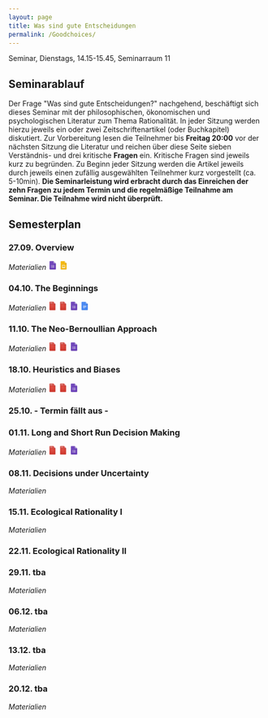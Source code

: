 ```yaml
---
layout: page
title: Was sind gute Entscheidungen
permalink: /Goodchoices/
---
```


Seminar, Dienstags, 14.15-15.45, Seminarraum 11

## Seminarablauf

Der Frage "Was sind gute Entscheidungen?" nachgehend, beschäftigt sich dieses Seminar mit der philosophischen, ökonomischen und psychologischen Literatur zum Thema Rationalität. In jeder Sitzung werden hierzu jeweils ein oder zwei Zeitschriftenartikel (oder Buchkapitel) diskutiert. Zur Vorbereitung lesen die Teilnehmer bis <b>Freitag 20:00</b> vor der nächsten Sitzung die Literatur und reichen über diese Seite sieben Verständnis- und drei kritische <b>Fragen</b> ein. Kritische Fragen sind jeweils kurz zu begründen. Zu Beginn jeder Sitzung werden die Artikel jeweils durch jeweils einen zufällig ausgewählten Teilnehmer kurz vorgestellt (ca. 5-10min). <b>Die Seminarleistung wird erbracht durch das Einreichen der zehn Fragen zu jedem Termin und die regelmäßige Teilnahme am Seminar. Die Teilnahme wird nicht überprüft.</b>


## Semesterplan

### 27.09. Overview
<i>Materialien</i>
<a href="/q0_goodchoices/" ><img src="/images/GoogleForms.png" alt="GoogleIcon" height="18"/></a>
<a href="{{site.url}}/_Goodchoices/Downloads/Session I.pdf" ><img src="/images/GoogleSlides.png" alt="GoogleIcon" height="18" width = "17"/></a>

### 04.10. The Beginnings

<i>Materialien</i>
<a href="{{site.url}}/_Goodchoices/Literature/Bernstein1998AgainstTheGodsChapter4.pdf" ><img src="/images/PDFIcon.png" alt="GoogleIcon" height="18" width = "17"/></a>
<a href="{{site.url}}/_Goodchoices/Literature/Bernstein1998AgainstTheGodsChapter6.pdf" ><img src="/images/PDFIcon.png" alt="GoogleIcon" height="18" width = "17"/></a>
<a href="/q1_goodchoices/" ><img src="/images/GoogleForms.png" alt="GoogleIcon" height="18"/></a>
<a href="/r1_goodchoices/" ><img src="/images/GoogleDocs.png" alt="GoogleIcon" height="18"/></a>

<!--- next year read original Bernoulli article: Bernoulli 1954 Econometrika --->

### 11.10. The Neo-Bernoullian Approach

<i>Materialien</i>
<a href="{{site.url}}/_Goodchoices/Literature/HastieDawes2010Chapter8.pdf" ><img src="/images/PDFIcon.png" alt="GoogleIcon" height="18" width = "17"/></a>
<a href="{{site.url}}/_Goodchoices/Literature/HastieDawes2010Chapter11.pdf" ><img src="/images/PDFIcon.png" alt="GoogleIcon" height="18" width = "17"/></a>
<a href="/q2_goodchoices/" ><img src="/images/GoogleForms.png" alt="GoogleIcon" height="18"/></a>


### 18.10. Heuristics and Biases

<i>Materialien</i>
<a href="{{site.url}}/_Goodchoices/Literature/KerenTeigen2004YetAnotherLookAtTheHeuristicAndBiasesApproach.pdf" ><img src="/images/PDFIcon.png" alt="GoogleIcon" height="18" width = "17"/></a>
<a href="{{site.url}}/_Goodchoices/Literature/KahnemanTversky1979ProspectTheory.pdf" ><img src="/images/PDFIcon.png" alt="GoogleIcon" height="18" width = "17"/></a>
<a href="/q3_goodchoices/" ><img src="/images/GoogleForms.png" alt="GoogleIcon" height="18"/></a>


### 25.10. - Termin fällt aus -

### 01.11. Long and Short Run Decision Making

<!--- Lopes short run & Houston --->

<i>Materialien</i>
<a href="{{site.url}}/_Goodchoices/Literature/Lopes1996WhenTimeIsOfTheEssence.pdf" ><img src="/images/PDFIcon.png" alt="GoogleIcon" height="18" width = "17"/></a>
<a href="{{site.url}}/_Goodchoices/Literature/HoustonEtAl2007ViolationsOfTransitivityUnderFitessMaximization.pdf" ><img src="/images/PDFIcon.png" alt="GoogleIcon" height="18" width = "17"/></a>
<a href="/q3_goodchoices/" ><img src="/images/GoogleForms.png" alt="GoogleIcon" height="18"/></a>


### 08.11. Decisions under Uncertainty

<i>Materialien</i>

### 15.11. Ecological Rationality I

<i>Materialien</i>

### 22.11. Ecological Rationality II

### 29.11. tba

<i>Materialien</i>

### 06.12. tba

<i>Materialien</i>

### 13.12. tba
<i>Materialien</i>

### 20.12. tba

<i>Materialien</i>
